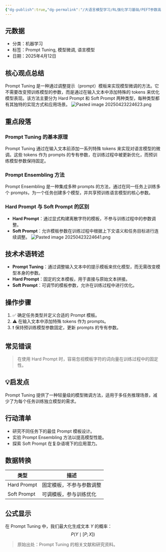 ```yaml
---
{"dg-publish":true,"dg-permalink":"/大语言模型学习/RL强化学习基础/PEFT参数高效微调/Prompt-Tuning","dg-home":false,"dg-description":"在此输入笔记的描述","dg-hide":false,"dg-hide-title":false,"dg-show-backlinks":true,"dg-show-local-graph":true,"dg-show-inline-title":true,"dg-pinned":false,"dg-passphrase":"在此输入访问密码","dg-enable-mathjax":false,"dg-enable-mermaid":false,"dg-enable-uml":false,"dg-note-icon":0,"dg-enable-dataview":false,"tags":["NLP"],"permalink":"/大语言模型学习/RL强化学习基础/PEFT参数高效微调/Prompt-Tuning/","dgShowBacklinks":true,"dgShowLocalGraph":true,"dgShowInlineTitle":true,"dgPassFrontmatter":true,"noteIcon":0,"created":"2025-04-23T22:45:15.000+08:00","updated":"2025-04-23T22:46:43.000+08:00"}
---
```




## 元数据
- 分类：机器学习
- 标签：Prompt Tuning, 模型微调, 语言模型
- 日期：2025年4月12日



## 核心观点总结
Prompt Tuning 是一种通过调整提示（prompt）模板来实现模型微调的方法。它不需要改变预训练模型的参数，而是通过在输入文本中添加特殊的 tokens 来优化模型表现。该方法主要分为 Hard Prompt 和 Soft Prompt 两种类型，每种类型都有其独特的实现方式和应用场景。
![Pasted image 20250423224623.png](/img/user/%E9%99%84%E4%BB%B6/Pasted%20image%2020250423224623.png)



## 重点段落

### Prompt Tuning 的基本原理
Prompt Tuning 通过在输入文本前添加一系列特殊 tokens 来实现对语言模型的微调。这些 tokens 作为 prompts 的专有参数，在训练过程中被更新优化，而预训练模型参数保持固定。


### Prompt Ensembling 方法
Prompt Ensembling 是一种集成多种 prompts 的方法，通过在同一任务上训练多个 prompts，为一个任务创建多个模型，并共享预训练语言模型的核心参数。


### Hard Prompt 与 Soft Prompt 的区别
- **Hard Prompt**：通过显式构建离散字符的模板，不参与训练过程中的参数调整。
- **Soft Prompt**：允许模板参数在训练过程中根据上下文语义和任务目标进行连续调整。
![Pasted image 20250423224641.png](/img/user/%E9%99%84%E4%BB%B6/Pasted%20image%2020250423224641.png)



## 技术术语转述
- **Prompt Tuning**：通过调整输入文本中的提示模板来优化模型，而无需改变模型本身的参数。
- **Hard Prompt**：固定的文本模板，用于直接与原始文本拼接。
- **Soft Prompt**：可调节的模板参数，允许在训练过程中进行优化。



## 操作步骤
1. ✅ 确定任务类型并定义合适的 Prompt 模板。
2. ⚠ 在输入文本中添加特殊 tokens 作为 prompts。
3. ❗ 保持预训练模型参数固定，更新 prompts 的专有参数。



## 常见错误
> 在使用 Hard Prompt 时，容易忽视模板字符的词向量在训练过程中的固定性。



## 💡启发点
Prompt Tuning 提供了一种轻量级的模型微调方法，适用于多任务推理场景，减少了为每个任务训练独立模型的需求。



## 行动清单
- 研究不同任务下的最佳 Prompt 模板设计。
- 实验 Prompt Ensembling 方法以提高模型性能。
- 探索 Soft Prompt 在复杂语境下的应用潜力。



## 数据转换
| 类型       | 描述                        |
|------------|-----------------------------|
| Hard Prompt | 固定模板，不参与参数调整     |
| Soft Prompt | 可调模板，参与训练优化       |



## 公式显示
在 Prompt Tuning 中，我们最大化生成文本 $Y$ 的概率：
$$
P(Y \mid [P; X])
$$

> 原始出处：Prompt Tuning 的相关文献和研究资料。
